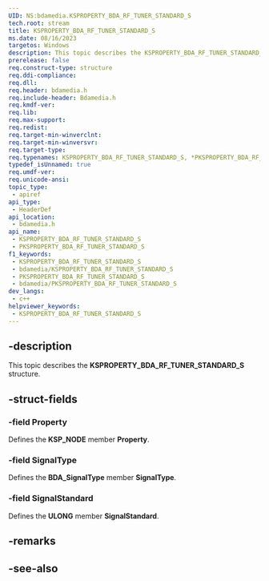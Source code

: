 ```yaml
---
UID: NS:bdamedia.KSPROPERTY_BDA_RF_TUNER_STANDARD_S
tech.root: stream
title: KSPROPERTY_BDA_RF_TUNER_STANDARD_S
ms.date: 08/16/2023
targetos: Windows
description: This topic describes the KSPROPERTY_BDA_RF_TUNER_STANDARD_S structure.
prerelease: false
req.construct-type: structure
req.ddi-compliance: 
req.dll: 
req.header: bdamedia.h
req.include-header: Bdamedia.h
req.kmdf-ver: 
req.lib: 
req.max-support: 
req.redist: 
req.target-min-winverclnt: 
req.target-min-winversvr: 
req.target-type: 
req.typenames: KSPROPERTY_BDA_RF_TUNER_STANDARD_S, *PKSPROPERTY_BDA_RF_TUNER_STANDARD_S
typedef_isUnnamed: true
req.umdf-ver: 
req.unicode-ansi: 
topic_type:
 - apiref
api_type:
 - HeaderDef
api_location:
 - bdamedia.h
api_name:
 - KSPROPERTY_BDA_RF_TUNER_STANDARD_S
 - PKSPROPERTY_BDA_RF_TUNER_STANDARD_S
f1_keywords:
 - KSPROPERTY_BDA_RF_TUNER_STANDARD_S
 - bdamedia/KSPROPERTY_BDA_RF_TUNER_STANDARD_S
 - PKSPROPERTY_BDA_RF_TUNER_STANDARD_S
 - bdamedia/PKSPROPERTY_BDA_RF_TUNER_STANDARD_S
dev_langs:
 - c++
helpviewer_keywords:
 - KSPROPERTY_BDA_RF_TUNER_STANDARD_S
---
```


## -description

This topic describes the **KSPROPERTY_BDA_RF_TUNER_STANDARD_S** structure.

## -struct-fields

### -field Property

Defines the **KSP_NODE** member **Property**.

### -field SignalType

Defines the **BDA_SignalType** member **SignalType**.

### -field SignalStandard

Defines the **ULONG** member **SignalStandard**.

## -remarks

## -see-also
